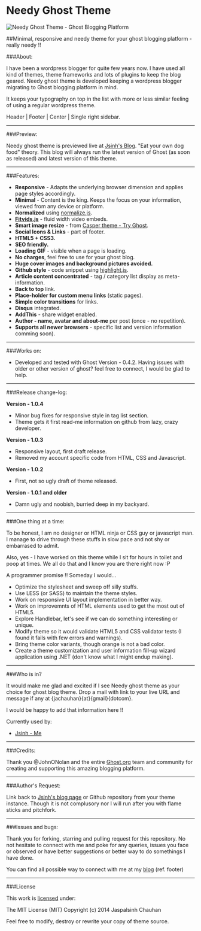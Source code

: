 Needy Ghost Theme
===================

![Needy Ghost Theme - Ghost Blogging Platform](https://github.com/jsinh/needy-ghost-sitemap/raw/master/ghost-logo.png "Needy Ghost Theme - Ghost Blogging Platform")

##Minimal, responsive and needy theme for your ghost blogging platform - really needy !!

###About:

I have been a wordpress blogger for quite few years now. I have used all kind of themes, theme frameworks and lots of plugins to keep the blog geared. Needy ghost theme is developed keeping a wordpress blogger migrating to Ghost blogging platform in mind.

It keeps your typography on top in the list with more or less similar feeling of using a regular wordpress theme.

Header | Footer | Center | Single right sidebar.

---

###Preview:

 Needy ghost theme is previewed live at [Jsinh's Blog](http://blog.jsinh.in). "Eat your own dog food" theory. This blog will always run the latest version of Ghost (as soon as released) and latest version of this theme.

---

###Features:

*	**Responsive** - Adapts the underlying browser dimension and applies page styles accordingly.
*	**Minimal** - Content is the king. Keeps the focus on your information, viewed from any device or platform.
*	**Normalized** using [normalize.js](http://necolas.github.io/normalize.css/).
*	**[Fitvids.js](http://fitvidsjs.com/)** - fluid width video embeds.
*	**Smart image resize** - from [Casper theme - Try Ghost](https://github.com/TryGhost/Casper).
*	**Social Icons & Links** - part of footer.
*	**HTML5 + CSS3.**
*	**SEO friendly.**
*	**Loading GIF** - visible when a page is loading.
* 	**No charges**, feel free to use for your ghost blog.
*	**Huge cover images and background pictures avoided.**
*	**Github style** - code snippet using [highlight.js](http://highlightjs.org/).
*	**Article content concentrated** - tag / category list display as meta-information.
*	**Back to top** link.
* 	**Place-holder for custom menu links** (static pages).
*	**Simple color transitions** for links.
* 	**Disqus** integrated.
*	**AddThis** - share widget enabled.
*	**Author - name, avatar and about-me** per post (once - no repetition).
*	**Supports all newer browsers** - specific list and version information comming soon).

---

###Works on:

 *	Developed and tested with Ghost Version - 0.4.2.
 	Having issues with older or other version of ghost? feel free to connect, I would be glad to help.

---

###Release change-log:

**Version - 1.0.4**
*	Minor bug fixes for responsive style in tag list section.
*	Theme gets it first read-me information on github from lazy, crazy developer.

**Version - 1.0.3**
*	Responsive layout, first draft release.
*	Removed my account specific code from HTML, CSS and Javascript.

**Version - 1.0.2**
*	First, not so ugly draft of theme released.

**Version - 1.0.1 and older**
*	Damn ugly and noobish, burried deep in my backyard.

---

###One thing at a time:

To be honest, I am no designer or HTML ninja or CSS guy or javascript man. I manage to drive through these stuffs in slow pace and not shy or embarrased to admit.

Also, yes - I have worked on this theme while I sit for hours in toilet and poop at times. We all do that and I know you are there right now :P

A programmer promise !!
Someday I would...

*	Optimize the stylesheet and sweep off silly stuffs.
*	Use LESS (or SASS) to maintain the theme styles.
*	Work on responsive UI layout implementation in better way.
*	Work on improvemnts of HTML elements used to get the most out of HTML5.
* 	Explore Handlebar, let's see if we can do something interesting or unique.
*	Modify theme so it would validate HTML5 and CSS validator tests (I found it fails with few errors and warnings).
*	Bring theme color variants, though orange is not a bad color.
*	Create a theme customization and user information fill-up wizard application using .NET (don't know what I might endup making).

---

###Who is in?

It would make me glad and excited if I see Needy ghost theme as your choice for ghost blog theme.
Drop a mail with link to your live URL and message if any at {jachauhan}{at}{gmail}{dotcom}.

I would be happy to add that information here !!

Currently used by:

* [Jsinh - Me](http://blog.jsinh.in)

---

###Credits:

Thank you @JohnONolan and the entire [Ghost.org](ghost.org) team and community for creating and supporting this amazing blogging platform.

---

###Author's Request:

Link back to [Jsinh's blog page](http://blog.jsinh.in) or Github repository from your theme instance. Though it is not complusory nor I will run after you with flame sticks and pitchfork.

---

###Issues and bugs:

Thank you for forking, starring and pulling request for this repository.
No not hesitate to connect with me and poke for any queries, issues you face or observed or have better suggestions or better way to do somethings I have done.

You can find all possible way to connect with me at my [blog](http://blog.jsinh.in) (ref. footer)

---

###License

This work is [licensed](https://github.com/jsinh/needy-ghost-theme/raw/master/LICENSE) under:

The MIT License (MIT)
Copyright (c) 2014 Jaspalsinh Chauhan

Feel free to modify, destroy or rewrite your copy of theme source.